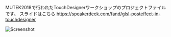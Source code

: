 MUTEK2018で行われたTouchDesignerワークショップのプロジェクトファイルです。
スライドはこちら https://speakerdeck.com/fand/glsl-posteffect-in-touchdesigner

![Screenshot](https://user-images.githubusercontent.com/1403842/47961315-30765d80-e04c-11e8-9752-c75e2b1ba29e.png)
